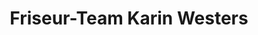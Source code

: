 ---
title: "Friseur-Team Karin Westers"
url: /saerbeck/friseur-team-karin-westers/
shop: Friseur
---